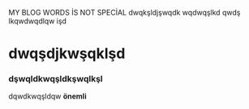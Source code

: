 MY BLOG WORDS İS NOT SPECİAL
dwqkşldjşwqdk
wqdwqşlkd
qwdş
lkqwdwqdlqw
işd
# dwqşdjkwşqklşd
### dşwqldkwqşldkşwqlkşl
dqwdkwqşldqw **önemli**
